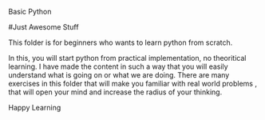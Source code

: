 Basic Python

#Just Awesome Stuff

This folder is for beginners who wants to learn python from scratch.

In this, you will start python from practical implementation, no theoritical learning.
I have made the content in such a way that you will easily understand what is going on or what we are doing.
There are many exercises in this folder that will make you familiar with real world problems , that will open your mind and increase the radius of your thinking.

Happy Learning
